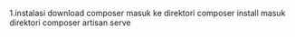 1.instalasi download composer
masuk ke direktori composer install
masuk direktori composer artisan serve
